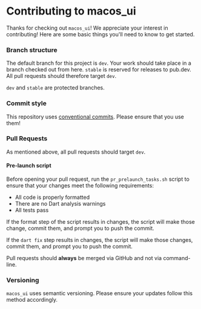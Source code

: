 # Contributing to macos_ui

Thanks for checking out `macos_ui`! We appreciate your interest in contributing! Here are some 
basic things you'll need to know to get started.

### Branch structure

The default branch for this project is `dev`. Your work should take place in a branch checked out
from here. `stable` is reserved for releases to pub.dev. All pull requests should therefore
target `dev`.

`dev` and `stable` are protected branches.

### Commit style
This repository uses [conventional commits](https://www.conventionalcommits.org/en/v1.0.0/). Please ensure that you use them!

### Pull Requests
As mentioned above, all pull requests should target `dev`.

#### Pre-launch script
Before opening your pull request, run the `pr_prelaunch_tasks.sh` script to ensure that your changes meet the 
following requirements:
* All code is properly formatted
* There are no Dart analysis warnings
* All tests pass

If the format step of the script results in changes, the script will make those change, commit them, and prompt you to push the commit.

If the `dart fix` step results in changes, the script will make those changes, commit them, and prompt you to push the commit.

Pull requests should **always** be merged via GitHub and not via command-line.

### Versioning

`macos_ui` uses semantic versioning. Please ensure your updates follow this method accordingly.  